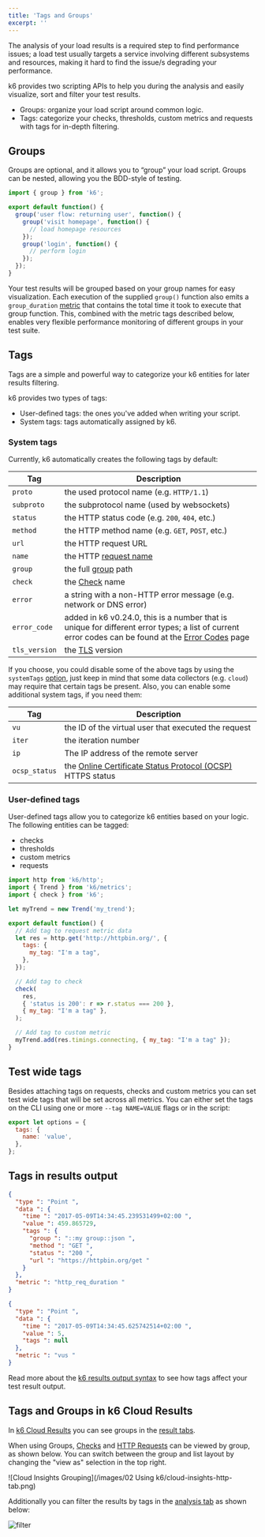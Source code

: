 ```yaml
---
title: 'Tags and Groups'
excerpt: ''
---
```


The analysis of your load results is a required step to find performance issues; a load test
usually targets a service involving different subsystems and resources, making it hard to find
the issue/s degrading your performance.

k6 provides two scripting APIs to help you during the analysis and easily visualize, sort and
filter your test results.

- Groups: organize your load script around common logic.
- Tags: categorize your checks, thresholds, custom metrics and requests with tags for in-depth filtering.

## Groups

Groups are optional, and it allows you to “group” your load script. Groups can be nested,
allowing you the BDD-style of testing.

<div class="code-group" data-props='{"labels": ["groups.js"], "lineNumbers": [true]}'>

```js
import { group } from 'k6';

export default function() {
  group('user flow: returning user', function() {
    group('visit homepage', function() {
      // load homepage resources
    });
    group('login', function() {
      // perform login
    });
  });
}
```

</div>

Your test results will be grouped based on your group names for easy visualization. Each
execution of the supplied `group()` function also emits a `group_duration`
[metric](/using-k6/metrics) that contains the total time it took to execute that group
function. This, combined with the metric tags described below, enables very flexible performance
monitoring of different groups in your test suite.

## Tags

Tags are a simple and powerful way to categorize your k6 entities for later results filtering.

k6 provides two types of tags:

- User-defined tags: the ones you've added when writing your script.
- System tags: tags automatically assigned by k6.

### System tags

Currently, k6 automatically creates the following tags by default:

| Tag           | Description                                                                                                                                                                      |
| ------------- | -------------------------------------------------------------------------------------------------------------------------------------------------------------------------------- |
| `proto`       | the used protocol name (e.g. `HTTP/1.1`)                                                                                                                                         |
| `subproto`    | the subprotocol name (used by websockets)                                                                                                                                        |
| `status`      | the HTTP status code (e.g. `200`, `404`, etc.)                                                                                                                                   |
| `method`      | the HTTP method name (e.g. `GET`, `POST`, etc.)                                                                                                                                  |
| `url`         | the HTTP request URL                                                                                                                                                             |
| `name`        | the HTTP [request name](/using-k6/http-requests#url-grouping)                                                                                                                    |
| `group`       | the full [group](#groups) path                                                                                                                                                   |
| `check`       | the [Check](/using-k6/checks) name                                                                                                                                              |
| `error`       | a string with a non-HTTP error message (e.g. network or DNS error)                                                                                                               |
| `error_code`  | added in k6 v0.24.0, this is a number that is unique for different error types; a list of current error codes can be found at the [Error Codes](/javascript-api/error-codes) page |
| `tls_version` | the [TLS](/using-k6/protocols/ssl-tls) version                                                                                                                                             |

If you choose, you could disable some of the above tags by using the `systemTags`
[option](/using-k6/options), just keep in mind that some data collectors (e.g. `cloud`)
may require that certain tags be present. Also, you can enable some additional system tags, if
you need them:

| Tag           | Description                                                                                                             |
| ------------- | ----------------------------------------------------------------------------------------------------------------------- |
| `vu`          | the ID of the virtual user that executed the request                                                                    |
| `iter`        | the iteration number                                                                                                    |
| `ip`          | The IP address of the remote server                                                                                     |
| `ocsp_status` | the [Online Certificate Status Protocol (OCSP)](/using-k6/protocols/ssl-tls/online-certificate-status-protocol-ocsp) HTTPS status |

### User-defined tags

User-defined tags allow you to categorize k6 entities based on your logic. The following entities
can be tagged:

- checks
- thresholds
- custom metrics
- requests

<div class="code-group" data-props='{"labels": ["tagging-example.js"], "lineNumbers": [true]}'>

```js
import http from 'k6/http';
import { Trend } from 'k6/metrics';
import { check } from 'k6';

let myTrend = new Trend('my_trend');

export default function() {
  // Add tag to request metric data
  let res = http.get('http://httpbin.org/', {
    tags: {
      my_tag: "I'm a tag",
    },
  });

  // Add tag to check
  check(
    res,
    { 'status is 200': r => r.status === 200 },
    { my_tag: "I'm a tag" },
  );

  // Add tag to custom metric
  myTrend.add(res.timings.connecting, { my_tag: "I'm a tag" });
}
```

</div>

## Test wide tags

Besides attaching tags on requests, checks and custom metrics you can set test wide tags that
will be set across all metrics. You can either set the tags on the CLI using one or more
`--tag NAME=VALUE` flags or in the script:

<div class="code-group" data-props='{"labels": ["test-wide-tags.js"], "lineNumbers": [true]}'>

```js
export let options = {
  tags: {
    name: 'value',
  },
};
```

</div>

## Tags in results output

<div class="code-group" data-props='{"labels": ["output.js"], "lineNumbers": [true]}'>

```json
{
  "type ": "Point ",
  "data ": {
    "time ": "2017-05-09T14:34:45.239531499+02:00 ",
    "value ": 459.865729,
    "tags ": {
      "group ": "::my group::json ",
      "method ": "GET ",
      "status ": "200 ",
      "url ": "https://httpbin.org/get "
    }
  },
  "metric ": "http_req_duration "
}
```

```json
{
  "type ": "Point ",
  "data ": {
    "time ": "2017-05-09T14:34:45.625742514+02:00 ",
    "value ": 5,
    "tags ": null
  },
  "metric ": "vus "
}
```

</div>

Read more about the [k6 results output syntax](/getting-started/results-output/json) to
see how tags affect your test result output.

## Tags and Groups in k6 Cloud Results

In [k6 Cloud Results](/cloud/analyzing-results/overview) you can see groups
in the [result tabs](/cloud/analyzing-results/overview#result-tabs).

When using Groups, [Checks](/using-k6/checks) and [HTTP Requests](/using-k6/http-requests)
can be viewed by group, as shown below. You can switch between the group and list layout by changing the "view as"
selection in the top right.

![Cloud Insights Grouping](/images/02 Using k6/cloud-insights-http-tab.png)

Additionally you can filter the results by tags in the [analysis tab](/cloud/analyzing-results/analysis-tab)
as shown below:

![filter](/images/analysis-tab-tags.png)
